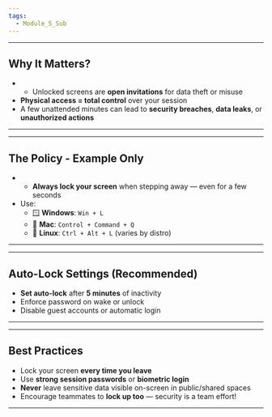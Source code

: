 ```yaml
---
tags:
  - Module_5_Sub
---
```

---
## Why It Matters?
- - Unlocked screens are **open invitations** for data theft or misuse
- **Physical access = total control** over your session
- A few unattended minutes can lead to **security breaches**, **data leaks**, or **unauthorized actions**

---


---
## The Policy - Example Only
- - **Always lock your screen** when stepping away — even for a few seconds
- Use:
    - 🪟 **Windows**: `Win + L`
    - 🍎 **Mac**: `Control + Command + Q`
    - 🐧 **Linux**: `Ctrl + Alt + L` (varies by distro)

---


---
## Auto-Lock Settings (Recommended)
- **Set auto-lock** after **5 minutes** of inactivity
- Enforce password on wake or unlock
- Disable guest accounts or automatic login

---


---
## Best Practices
- Lock your screen **every time you leave**
- Use **strong session passwords** or **biometric login**
- **Never** leave sensitive data visible on-screen in public/shared spaces
- Encourage teammates to **lock up too** — security is a team effort!

---